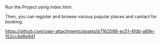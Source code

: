 Run the Project using index.html

Then, you can register and browse various popular places and cantact for booking.

https://github.com/user-attachments/assets/b7162088-ec51-4fdb-a89e-152cc4d6e9d1

